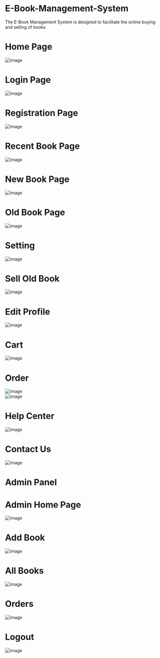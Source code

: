 # E-Book-Management-System
The E-Book Management System is designed to facilitate the online buying and selling of books

# Home Page
![image](https://github.com/Rohit-Jagadale/E-Book-Management-System/assets/163968622/a5656c85-87c8-4d71-9fe4-a302adcf82f5)

# Login Page
![image](https://github.com/Rohit-Jagadale/E-Book-Management-System/assets/163968622/5a528715-2f45-4fc8-98ec-c8f3dc9d7a5c)

# Registration Page
![image](https://github.com/Rohit-Jagadale/E-Book-Management-System/assets/163968622/ddd4d26c-02ca-4c01-bdbe-55223c2fab6b)

# Recent Book Page
![image](https://github.com/Rohit-Jagadale/E-Book-Management-System/assets/163968622/13c8a17f-98e4-4df2-84dd-09a6f8272866)

# New Book Page
![image](https://github.com/Rohit-Jagadale/E-Book-Management-System/assets/163968622/3b75f6ff-9a1e-4bef-8191-55ccc874c057)

# Old Book Page
![image](https://github.com/Rohit-Jagadale/E-Book-Management-System/assets/163968622/c3a41c5c-d8a5-4c49-b28c-2863ea30ead7)

# Setting 
![image](https://github.com/Rohit-Jagadale/E-Book-Management-System/assets/163968622/dbb99b5b-f4ca-40b3-af99-17c829297357)

# Sell Old Book
![image](https://github.com/Rohit-Jagadale/E-Book-Management-System/assets/163968622/b5b6a954-701e-4d65-81a5-a450f7cda7e3)

# Edit Profile
![image](https://github.com/Rohit-Jagadale/E-Book-Management-System/assets/163968622/12993833-6254-4db6-aff7-25e9600cf289)

# Cart
![image](https://github.com/Rohit-Jagadale/E-Book-Management-System/assets/163968622/d6473a18-779e-44d1-a9c7-60da12a5d8a0)

# Order
![image](https://github.com/Rohit-Jagadale/E-Book-Management-System/assets/163968622/b91b2f6c-3ee1-43e2-be4c-0bd0911b4ac3)
<br>
![image](https://github.com/Rohit-Jagadale/E-Book-Management-System/assets/163968622/71459868-ec61-4551-ada0-447db64f2bb7)

# Help Center
![image](https://github.com/Rohit-Jagadale/E-Book-Management-System/assets/163968622/55a07689-27ac-457f-8ba2-eabf66805642)

# Contact Us
![image](https://github.com/Rohit-Jagadale/E-Book-Management-System/assets/163968622/4207d6f5-5d22-4403-ba9f-536e96d51a79)

# Admin Panel
# Admin Home Page
![image](https://github.com/Rohit-Jagadale/E-Book-Management-System/assets/163968622/24fbb2d1-1781-43eb-93cf-72ec8678c9bb)

# Add Book
![image](https://github.com/Rohit-Jagadale/E-Book-Management-System/assets/163968622/7cef1c08-9e62-4b3b-86c2-58d10ef009ba)

# All Books
![image](https://github.com/Rohit-Jagadale/E-Book-Management-System/assets/163968622/a4e1e3a9-5e45-4ee3-a287-f6bf563da14f)

# Orders
![image](https://github.com/Rohit-Jagadale/E-Book-Management-System/assets/163968622/ffdeff65-2e72-4662-b1e0-0474ff582e9b)

# Logout
![image](https://github.com/Rohit-Jagadale/E-Book-Management-System/assets/163968622/726fa675-4992-4579-9d08-674cfb4d8066)







